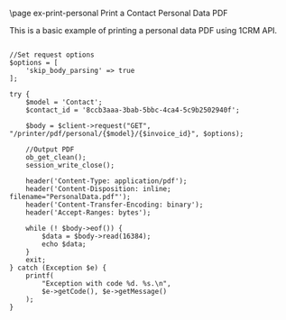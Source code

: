 \page ex-print-personal Print a Contact Personal Data PDF

This is a basic example of printing a personal data PDF using 1CRM API.

~~~~~~~~~~~~~{.php}

//Set request options
$options = [
    'skip_body_parsing' => true
];

try {
    $model = 'Contact';
    $contact_id = '8ccb3aaa-3bab-5bbc-4ca4-5c9b2502940f';

    $body = $client->request("GET", "/printer/pdf/personal/{$model}/{$invoice_id}", $options);

    //Output PDF
    ob_get_clean();
    session_write_close();

    header('Content-Type: application/pdf');
    header('Content-Disposition: inline; filename="PersonalData.pdf"');
    header('Content-Transfer-Encoding: binary');
    header('Accept-Ranges: bytes');

    while (! $body->eof()) {
        $data = $body->read(16384);
        echo $data;
    }
    exit;
} catch (Exception $e) {
    printf(
        "Exception with code %d. %s.\n",
        $e->getCode(), $e->getMessage()
    );
}
~~~~~~~~~~~~~
